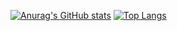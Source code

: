 [![Anurag's GitHub stats](https://github-readme-stats.vercel.app/api?username=TedLeem&hide=stars,issues&show_icons=true&theme=merko)](https://github.com/anuraghazra/github-readme-stats)
[![Top Langs](https://github-readme-stats.vercel.app/api/top-langs/?username=TedLeem&hide=css,html&layout=compact)](https://github.com/anuraghazra/github-readme-stats)
